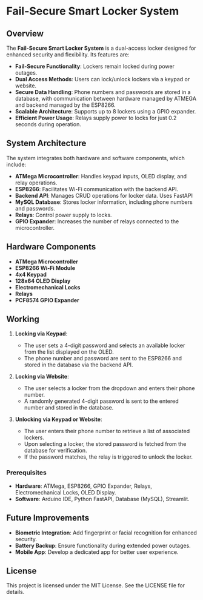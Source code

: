 # Fail-Secure Smart Locker System  

## Overview  
The **Fail-Secure Smart Locker System** is a dual-access locker designed for enhanced security and flexibility. Its features are:  
- **Fail-Secure Functionality**: Lockers remain locked during power outages.  
- **Dual Access Methods**: Users can lock/unlock lockers via a keypad or website.  
- **Secure Data Handling**: Phone numbers and passwords are stored in a database, with communication between hardware managed by ATMEGA and backend managed by the ESP8266.   
- **Scalable Architecture**: Supports up to 8 lockers using a GPIO expander.  
- **Efficient Power Usage**: Relays supply power to locks for just 0.2 seconds during operation.  

## System Architecture  
The system integrates both hardware and software components, which include:  
- **ATMega Microcontroller**: Handles keypad inputs, OLED display, and relay operations.  
- **ESP8266**: Facilitates Wi-Fi communication with the backend API.  
- **Backend API**: Manages CRUD operations for locker data. Uses FastAPI 
- **MySQL Database**: Stores locker information, including phone numbers and passwords.  
- **Relays**: Control power supply to locks.  
- **GPIO Expander**: Increases the number of relays connected to the microcontroller.  

## Hardware Components  
- **ATMega Microcontroller**  
- **ESP8266 Wi-Fi Module**  
- **4x4 Keypad**  
- **128x64 OLED Display**  
- **Electromechanical Locks**  
- **Relays**  
- **PCF8574 GPIO Expander**  

## Working  
1. **Locking via Keypad**:  
   - The user sets a 4-digit password and selects an available locker from the list displayed on the OLED.  
   - The phone number and password are sent to the ESP8266 and stored in the database via the backend API.  

2. **Locking via Website**:  
   - The user selects a locker from the dropdown and enters their phone number.  
   - A randomly generated 4-digit password is sent to the entered number and stored in the database.  

3. **Unlocking via Keypad or Website**:  
   - The user enters their phone number to retrieve a list of associated lockers.  
   - Upon selecting a locker, the stored password is fetched from the database for verification.  
   - If the password matches, the relay is triggered to unlock the locker.  
 
### Prerequisites  
- **Hardware**: ATMega, ESP8266, GPIO Expander, Relays, Electromechanical Locks, OLED Display.
- **Software**: Arduino IDE, Python FastAPI, Database (MySQL), Streamlit.  

## Future Improvements  
- **Biometric Integration**: Add fingerprint or facial recognition for enhanced security.  
- **Battery Backup**: Ensure functionality during extended power outages.  
- **Mobile App**: Develop a dedicated app for better user experience.  

## License  
This project is licensed under the MIT License. See the LICENSE file for details.  
